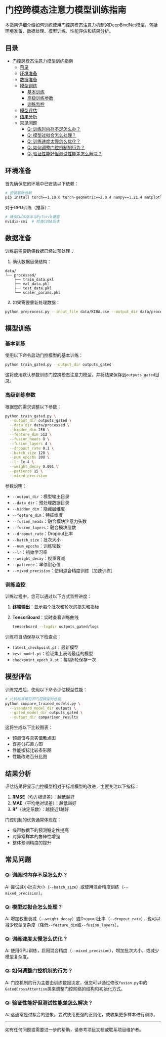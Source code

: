 # 门控跨模态注意力模型训练指南

本指南详细介绍如何训练使用门控跨模态注意力机制的DeepBindNet模型，包括环境准备、数据处理、模型训练、性能评估和结果分析。

## 目录

- [门控跨模态注意力模型训练指南](#门控跨模态注意力模型训练指南)
  - [目录](#目录)
  - [环境准备](#环境准备)
  - [数据准备](#数据准备)
  - [模型训练](#模型训练)
    - [基本训练](#基本训练)
    - [高级训练参数](#高级训练参数)
    - [训练监控](#训练监控)
  - [模型评估](#模型评估)
  - [结果分析](#结果分析)
  - [常见问题](#常见问题)
    - [Q: 训练时内存不足怎么办？](#q-训练时内存不足怎么办)
    - [Q: 模型过拟合怎么处理？](#q-模型过拟合怎么处理)
    - [Q: 训练速度太慢怎么优化？](#q-训练速度太慢怎么优化)
    - [Q: 如何调整门控机制的行为？](#q-如何调整门控机制的行为)
    - [Q: 验证性能好但测试性能差怎么解决？](#q-验证性能好但测试性能差怎么解决)

## 环境准备

首先确保您的环境中已安装以下依赖：

```bash
# 安装基础依赖
pip install torch==1.10.0 torch-geometric==2.0.4 numpy==1.21.4 matplotlib==3.5.1 scikit-learn==1.0.1 tensorboard==2.7.0
```

对于GPU训练（推荐）：
```bash
# 确保CUDA版本与PyTorch兼容
nvidia-smi  # 检查CUDA版本
```

## 数据准备

训练前需要确保数据已经过预处理：

1. 确认数据目录结构：
```
data/
└── processed/
    ├── train_data.pkl
    ├── val_data.pkl
    ├── test_data.pkl
    └── scaler_params.pkl
```

2. 如果需要重新处理数据：

```bash
python preprocess.py --input_file data/KIBA.csv --output_dir data/processed --test_size 0.2 --val_size 0.1
```

## 模型训练

### 基本训练

使用以下命令启动门控模型的基本训练：

```bash
python train_gated.py --output_dir outputs_gated
```

这将使用默认参数训练门控跨模态注意力模型，并将结果保存到`outputs_gated`目录。

### 高级训练参数

根据您的需求调整以下参数：

```bash
python train_gated.py \
  --output_dir outputs_gated \
  --data_dir data/processed \
  --hidden_dim 256 \
  --feature_dim 512 \
  --fusion_heads 8 \
  --fusion_layers 4 \
  --dropout_rate 0.1 \
  --batch_size 128 \
  --num_epochs 200 \
  --lr 1e-4 \
  --weight_decay 0.001 \
  --patience 15 \
  --mixed_precision
```

参数说明：
- `--output_dir`：模型输出目录
- `--data_dir`：预处理数据目录
- `--hidden_dim`：隐藏层维度
- `--feature_dim`：特征维度
- `--fusion_heads`：融合模块注意力头数
- `--fusion_layers`：融合模块层数
- `--dropout_rate`：Dropout比率
- `--batch_size`：批次大小
- `--num_epochs`：训练轮数
- `--lr`：初始学习率
- `--weight_decay`：权重衰减
- `--patience`：早停耐心值
- `--mixed_precision`：使用混合精度训练（加速训练）

### 训练监控

训练过程中，您可以通过以下方式监控进度：

1. **终端输出**：显示每个批次和轮次的损失和指标
2. **TensorBoard**：实时查看训练曲线

   ```bash
   tensorboard --logdir outputs_gated/logs
   ```

训练将自动保存以下检查点：
- `latest_checkpoint.pt`：最新模型
- `best_model.pt`：验证集上表现最佳的模型
- `checkpoint_epoch_X.pt`：每隔5轮保存一次

## 模型评估

训练完成后，使用以下命令评估模型性能：

```bash
# 比较标准模型和门控模型的性能
python compare_trained_models.py \
  --standard_model_dir outputs \
  --gated_model_dir outputs_gated \
  --output_dir comparison_results
```

这将生成以下比较图表：
- 预测值与真实值散点图
- 误差分布直方图
- 性能指标比较条形图
- 性能改进百分比图

## 结果分析

评估结果将显示门控模型相对于标准模型的改进，主要关注以下指标：

1. **RMSE**（均方根误差）：越低越好
2. **MAE**（平均绝对误差）：越低越好
3. **R²**（决定系数）：越接近1越好

门控机制的优势通常体现在：
- 噪声数据下的预测稳定性提高
- 对异常样本的鲁棒性增强
- 整体预测精度的提升

## 常见问题

### Q: 训练时内存不足怎么办？
A: 尝试减小批次大小（`--batch_size`）或使用混合精度训练（`--mixed_precision`）。

### Q: 模型过拟合怎么处理？
A: 增加权重衰减（`--weight_decay`）或Dropout比率（`--dropout_rate`），也可以减少模型复杂度（降低`--feature_dim`或`--fusion_layers`）。

### Q: 训练速度太慢怎么优化？
A: 使用GPU训练，启用混合精度（`--mixed_precision`），增加批次大小，或减少模型复杂度。

### Q: 如何调整门控机制的行为？
A: 门控机制的行为主要由训练数据决定，但您可以通过修改`fusion.py`中的`GatedCrossAttention`类来调整门控网络的结构和初始化方式。

### Q: 验证性能好但测试性能差怎么解决？
A: 这通常是过拟合的迹象。尝试使用更强的正则化，或收集更多样本进行训练。

---

如有任何问题或需要进一步的帮助，请参考项目文档或联系项目维护者。
